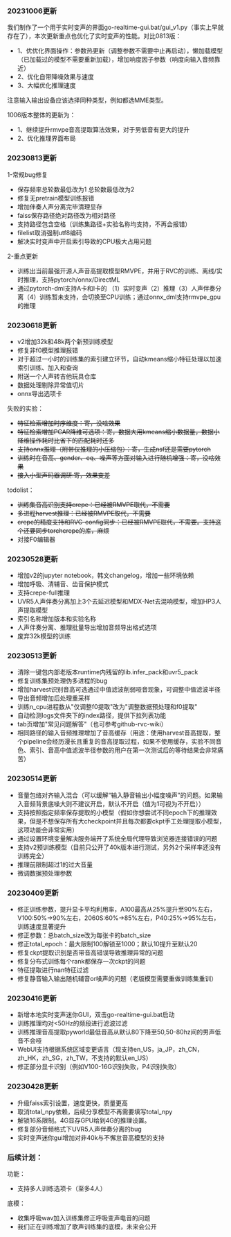 ### 20231006更新

我们制作了一个用于实时变声的界面go-realtime-gui.bat/gui_v1.py（事实上早就存在了），本次更新重点也优化了实时变声的性能。对比0813版：

- 1、优优化界面操作：参数热更新（调整参数不需要中止再启动），懒加载模型（已加载过的模型不需要重新加载），增加响度因子参数（响度向输入音频靠近）
- 2、优化自带降噪效果与速度
- 3、大幅优化推理速度

注意输入输出设备应该选择同种类型，例如都选MME类型。

1006版本整体的更新为：

- 1、继续提升rmvpe音高提取算法效果，对于男低音有更大的提升
- 2、优化推理界面布局

### 20230813更新

1-常规bug修复

- 保存频率总轮数最低改为1 总轮数最低改为2
- 修复无pretrain模型训练报错
- 增加伴奏人声分离完毕清理显存
- faiss保存路径绝对路径改为相对路径
- 支持路径包含空格（训练集路径+实验名称均支持，不再会报错）
- filelist取消强制utf8编码
- 解决实时变声中开启索引导致的CPU极大占用问题

2-重点更新

- 训练出当前最强开源人声音高提取模型RMVPE，并用于RVC的训练、离线/实时推理，支持pytorch/onnx/DirectML
- 通过pytorch-dml支持A卡和I卡的
  （1）实时变声（2）推理（3）人声伴奏分离（4）训练暂未支持，会切换至CPU训练；通过onnx_dml支持rmvpe_gpu的推理

### 20230618更新

- v2增加32k和48k两个新预训练模型
- 修复非f0模型推理报错
- 对于超过一小时的训练集的索引建立环节，自动kmeans缩小特征处理以加速索引训练、加入和查询
- 附送一个人声转吉他玩具仓库
- 数据处理剔除异常值切片
- onnx导出选项卡

失败的实验：

- ~~特征检索增加时序维度：寄，没啥效果~~
- ~~特征检索增加PCAR降维可选项：寄，数据大用kmeans缩小数据量，数据小降维操作耗时比省下的匹配耗时还多~~
- ~~支持onnx推理（附带仅推理的小压缩包）：寄，生成nsf还是需要pytorch~~
- ~~训练时在音高、gender、eq、噪声等方面对输入进行随机增强：寄，没啥效果~~
- ~~接入小型声码器调研:寄，效果变差~~

todolist：

- ~~训练集音高识别支持crepe：已经被RMVPE取代，不需要~~
- ~~多进程harvest推理：已经被RMVPE取代，不需要~~
- ~~crepe的精度支持和RVC-config同步：已经被RMVPE取代，不需要。支持这个还要同步torchcrepe的库，麻烦~~
- 对接F0编辑器

### 20230528更新

- 增加v2的jupyter notebook，韩文changelog，增加一些环境依赖
- 增加呼吸、清辅音、齿音保护模式
- 支持crepe-full推理
- UVR5人声伴奏分离加上3个去延迟模型和MDX-Net去混响模型，增加HP3人声提取模型
- 索引名称增加版本和实验名称
- 人声伴奏分离、推理批量导出增加音频导出格式选项
- 废弃32k模型的训练

### 20230513更新

- 清除一键包内部老版本runtime内残留的lib.infer_pack和uvr5_pack
- 修复训练集预处理伪多进程的bug
- 增加harvest识别音高可选通过中值滤波削弱哑音现象，可调整中值滤波半径
- 导出音频增加后处理重采样
- 训练n_cpu进程数从"仅调整f0提取"改为"调整数据预处理和f0提取"
- 自动检测logs文件夹下的index路径，提供下拉列表功能
- tab页增加"常见问题解答"（也可参考github-rvc-wiki）
- 相同路径的输入音频推理增加了音高缓存（用途：使用harvest音高提取，整个pipeline会经历漫长且重复的音高提取过程，如果不使用缓存，实验不同音色、索引、音高中值滤波半径参数的用户在第一次测试后的等待结果会非常痛苦）

### 20230514更新

- 音量包络对齐输入混合（可以缓解“输入静音输出小幅度噪声”的问题。如果输入音频背景底噪大则不建议开启，默认不开启（值为1可视为不开启））
- 支持按照指定频率保存提取的小模型（假如你想尝试不同epoch下的推理效果，但是不想保存所有大checkpoint并且每次都要ckpt手工处理提取小模型，这项功能会非常实用）
- 通过设置环境变量解决服务端开了系统全局代理导致浏览器连接错误的问题
- 支持v2预训练模型（目前只公开了40k版本进行测试，另外2个采样率还没有训练完全）
- 推理前限制超过1的过大音量
- 微调数据预处理参数

### 20230409更新

- 修正训练参数，提升显卡平均利用率，A100最高从25%提升至90%左右，V100:50%->90%左右，2060S:60%->85%左右，P40:25%->95%左右，训练速度显著提升
- 修正参数：总batch_size改为每张卡的batch_size
- 修正total_epoch：最大限制100解锁至1000；默认10提升至默认20
- 修复ckpt提取识别是否带音高错误导致推理异常的问题
- 修复分布式训练每个rank都保存一次ckpt的问题
- 特征提取进行nan特征过滤
- 修复静音输入输出随机辅音or噪声的问题（老版模型需要重做训练集重训）

### 20230416更新

- 新增本地实时变声迷你GUI，双击go-realtime-gui.bat启动
- 训练推理均对<50Hz的频段进行滤波过滤
- 训练推理音高提取pyworld最低音高从默认80下降至50,50-80hz间的男声低音不会哑
- WebUI支持根据系统区域变更语言（现支持en_US，ja_JP，zh_CN，zh_HK，zh_SG，zh_TW，不支持的默认en_US）
- 修正部分显卡识别（例如V100-16G识别失败，P4识别失败）

### 20230428更新

- 升级faiss索引设置，速度更快，质量更高
- 取消total_npy依赖，后续分享模型不再需要填写total_npy
- 解锁16系限制。4G显存GPU给到4G的推理设置。
- 修复部分音频格式下UVR5人声伴奏分离的bug
- 实时变声迷你gui增加对非40k与不懈怠音高模型的支持

### 后续计划：

功能：

- 支持多人训练选项卡（至多4人）

底模：

- 收集呼吸wav加入训练集修正呼吸变声电音的问题
- 我们正在训练增加了歌声训练集的底模，未来会公开
